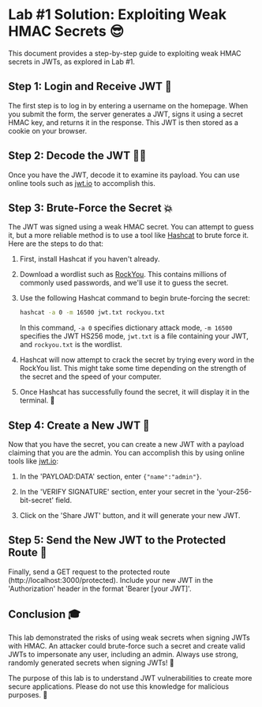 # Lab #1 Solution: Exploiting Weak HMAC Secrets 😎

This document provides a step-by-step guide to exploiting weak HMAC secrets in JWTs, as explored in Lab #1.

## Step 1: Login and Receive JWT 🚀

The first step is to log in by entering a username on the homepage. When you submit the form, the server generates a JWT, signs it using a secret HMAC key, and returns it in the response. This JWT is then stored as a cookie on your browser.

## Step 2: Decode the JWT 🕵️‍♀️

Once you have the JWT, decode it to examine its payload. You can use online tools such as [jwt.io](https://jwt.io/) to accomplish this.

## Step 3: Brute-Force the Secret 💥

The JWT was signed using a weak HMAC secret. You can attempt to guess it, but a more reliable method is to use a tool like [Hashcat](https://hashcat.net/hashcat/) to brute force it. Here are the steps to do that:

1. First, install Hashcat if you haven't already.

2. Download a wordlist such as [RockYou](https://www.kaggle.com/datasets/wjburns/common-password-list-rockyoutxt). This contains millions of commonly used passwords, and we'll use it to guess the secret.

3. Use the following Hashcat command to begin brute-forcing the secret:

   ```bash
   hashcat -a 0 -m 16500 jwt.txt rockyou.txt
   ```

   In this command, `-a 0` specifies dictionary attack mode, `-m 16500` specifies the JWT HS256 mode, `jwt.txt` is a file containing your JWT, and `rockyou.txt` is the wordlist.

4. Hashcat will now attempt to crack the secret by trying every word in the RockYou list. This might take some time depending on the strength of the secret and the speed of your computer.

5. Once Hashcat has successfully found the secret, it will display it in the terminal. 🎉

## Step 4: Create a New JWT 📜

Now that you have the secret, you can create a new JWT with a payload claiming that you are the admin. You can accomplish this by using online tools like [jwt.io](https://jwt.io/):

1. In the 'PAYLOAD:DATA' section, enter `{"name":"admin"}`.

2. In the 'VERIFY SIGNATURE' section, enter your secret in the 'your-256-bit-secret' field.

3. Click on the 'Share JWT' button, and it will generate your new JWT.

## Step 5: Send the New JWT to the Protected Route 🎯

Finally, send a GET request to the protected route (http://localhost:3000/protected). Include your new JWT in the 'Authorization' header in the format 'Bearer [your JWT]'. 

## Conclusion 🎓

This lab demonstrated the risks of using weak secrets when signing JWTs with HMAC. An attacker could brute-force such a secret and create valid JWTs to impersonate any user, including an admin. Always use strong, randomly generated secrets when signing JWTs! 💪

The purpose of this lab is to understand JWT vulnerabilities to create more secure applications. Please do not use this knowledge for malicious purposes. 🚫